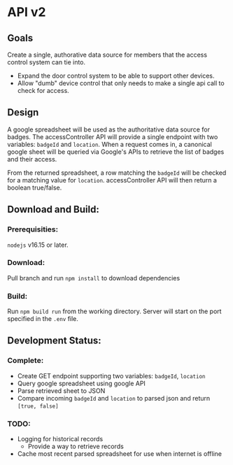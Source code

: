 # API v2
## Goals
Create a single, authorative data source for members that the access control system can tie into. 
* Expand the door control system to be able to support other devices.
* Allow "dumb" device control that only needs to make a single api call to check for access.

## Design
A google spreadsheet will be used as the authoritative data source for badges.
The accessController API will provide a single endpoint with two variables: `badgeId` and `location`. When a request comes in, a canonical google sheet will be queried via Google's APIs to retrieve the list of badges and their access.

From the returned spreadsheet, a row matching the `badgeId` will be checked for a matching value for `location`. accessController API will then return a boolean true/false.

## Download and Build:
### Prerequisities:
`nodejs` v16.15 or later.
### Download:
Pull branch and run `npm install` to download dependencies
### Build:
Run `npm build run` from the working directory. Server will start on the port specified in the `.env` file.

## Development Status:
### Complete:
* Create GET endpoint supporting two variables: `badgeId`, `location`
* Query google spreadsheet using google API
* Parse retrieved sheet to JSON
* Compare incoming `badgeId` and `location` to parsed json and return `[true, false]`
### TODO:
* Logging for historical records
    * Provide a way to retrieve records
* Cache most recent parsed spreadsheet for use when internet is offline